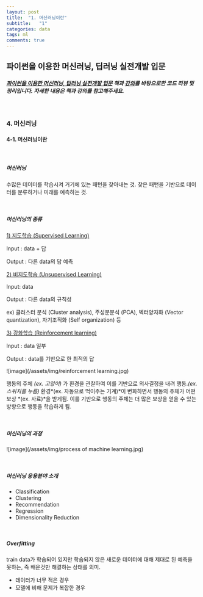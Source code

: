 ```yaml
---
layout: post
title:  "1. 머신러닝이란"
subtitle:   "1"
categories: data
tags: ml
comments: true
---
```


## 파이썬을 이용한 머신러닝, 딥러닝 실전개발 입문

##### [파이썬을 이용한 머신러닝, 딥러닝 실전개발 입문](http://wikibook.co.kr/python-machine-learning/) 책과 [강의](https://www.youtube.com/playlist?list=PLBXuLgInP-5m_vn9ycXHRl7hlsd1huqmS)를 바탕으로한 코드 리뷰 및 정리입니다. 자세한 내용은 책과 강의를 참고해주세요.

<br/>

### 4. 머신러닝

#### 4-1. 머신러닝이란

<br/>

##### 머신러닝

수많은 데이터를 학습시켜 거기에 있는 패턴을 찾아내는 것. 찾은 패턴을 기반으로 데이터를 분류하거나 미래를 예측하는 것. 

<br/>

##### 머신러닝의 종류

<u>1) 지도학습 (Supervised Learning)</u>

Input : data + 답

Output : 다른 data의 답 예측

<u>2) 비지도학습 (Unsupervised Learning)</u>

Input: data

Output : 다른 data의 규칙성

ex) 클러스터 분석 (Cluster analysis), 주성분분석 (PCA), 벡터양자화 (Vector quantization), 자기조직화 (Self organization) 등

<u>3) 강화학습 (Reinforcement learning)</u>

Input : data 일부

Output : data를 기반으로 한 최적의 답

![image](/assets/img/reinforcement learning.jpg)



행동의 주체 *(ex. 고양이)* 가 환경을 관찰하여 이를 기반으로 의사결정을 내려 행동.*(ex. 스위치를 누름)* 환경*(ex. 자동으로 먹이주는 기계)*이 변화하면서 행동의 주체가 어떤 보상 *(ex. 사료)*을 받게됨. 이를 기반으로 행동의 주체는 더 많은 보상을 얻을 수 있는 방향으로 행동을 학습하게 됨.

<br/>

##### 머신러닝의 과정

![image](/assets/img/process of machine learning.jpg)

<br/>

##### 머신러닝 응용분야 소개

- Classification
- Clustering
- Recommendation
- Regression
- Dimensionality Reduction

<br/>

##### Overfitting

train data가 학습되어 있지만 학습되지 않은 새로운 데이터에 대해 제대로 된 예측을 못하는, 즉 배운것만 해결하는 상태를 의미.

- 데이터가 너무 적은 경우
- 모델에 비해 문제가 복잡한 경우
